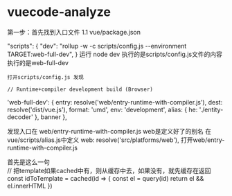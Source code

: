 # vuecode-analyze
第一步：首先找到入口文件
1.1 vue/package.json

 "scripts": {
    "dev": "rollup -w -c scripts/config.js --environment TARGET:web-full-dev",
    }
    运行 node dev 执行的是scripts/config.js文件的内容  执行的是web-full-dev
    
    打开scripts/config.js 发现
    
    // Runtime+compiler development build (Browser)
  'web-full-dev': {
    entry: resolve('web/entry-runtime-with-compiler.js'),
    dest: resolve('dist/vue.js'),
    format: 'umd',
    env: 'development',
    alias: { he: './entity-decoder' },
    banner
  },
  
  发现入口在 web/entry-runtime-with-compiler.js  web是定义好了的别名 在vue/scripts/alias.js中定义 web: resolve('src/platforms/web'),
  打开web/entry-runtime-with-compiler.js
 
 首先是这么一句   
 // 把template如果cached中有，则从缓存中去，如果没有，就先缓存在返回
 const idToTemplate = cached(id => {
  const el = query(id)
  return el && el.innerHTML
})
    
    
